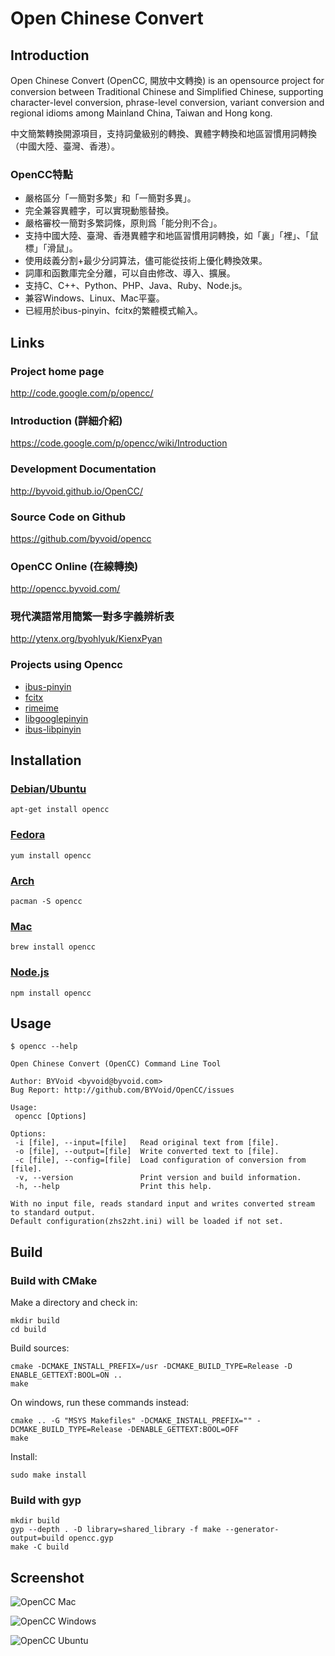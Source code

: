 # Open Chinese Convert

## Introduction

Open Chinese Convert (OpenCC, 開放中文轉換) is an opensource project for conversion between Traditional Chinese and Simplified Chinese, supporting character-level conversion, phrase-level conversion, variant conversion and regional idioms among Mainland China, Taiwan and Hong kong.

中文簡繁轉換開源項目，支持詞彙級别的轉換、異體字轉換和地區習慣用詞轉換（中國大陸、臺灣、香港）。

### OpenCC特點

* 嚴格區分「一簡對多繁」和「一簡對多異」。
* 完全兼容異體字，可以實現動態替換。
* 嚴格審校一簡對多繁詞條，原則爲「能分則不合」。
* 支持中國大陸、臺灣、香港異體字和地區習慣用詞轉換，如「裏」「裡」、「鼠標」「滑鼠」。
* 使用歧義分割+最少分詞算法，儘可能從技術上優化轉換效果。
* 詞庫和函數庫完全分離，可以自由修改、導入、擴展。
* 支持C、C++、Python、PHP、Java、Ruby、Node.js。
* 兼容Windows、Linux、Mac平臺。
* 已經用於ibus-pinyin、fcitx的繁體模式輸入。

## Links

### Project home page
http://code.google.com/p/opencc/

### Introduction (詳細介紹)
https://code.google.com/p/opencc/wiki/Introduction

### Development Documentation
http://byvoid.github.io/OpenCC/

### Source Code on Github
https://github.com/byvoid/opencc

### OpenCC Online (在線轉換)
http://opencc.byvoid.com/

### 現代漢語常用簡繁一對多字義辨析表
http://ytenx.org/byohlyuk/KienxPyan

### Projects using Opencc

* [ibus-pinyin](http://code.google.com/p/ibus/)
* [fcitx](http://code.google.com/p/fcitx/)
* [rimeime](http://code.google.com/p/rimeime/)
* [libgooglepinyin](http://code.google.com/p/libgooglepinyin/)
* [ibus-libpinyin](https://github.com/libpinyin/ibus-libpinyin)

## Installation

### [Debian](http://packages.qa.debian.org/o/opencc.html)/[Ubuntu](https://launchpad.net/ubuntu/+source/opencc)

    apt-get install opencc

### [Fedora](https://admin.fedoraproject.org/pkgdb/acls/name/opencc)

    yum install opencc

### [Arch](https://www.archlinux.org/packages/community/x86_64/opencc/)

    pacman -S opencc

### [Mac](https://github.com/mxcl/homebrew/blob/master/Library/Formula/opencc.rb)

    brew install opencc

### [Node.js](https://npmjs.org/package/opencc)

    npm install opencc

## Usage

    $ opencc --help
    
    Open Chinese Convert (OpenCC) Command Line Tool

    Author: BYVoid <byvoid@byvoid.com>
    Bug Report: http://github.com/BYVoid/OpenCC/issues

    Usage:
     opencc [Options]

    Options:
     -i [file], --input=[file]   Read original text from [file].
     -o [file], --output=[file]  Write converted text to [file].
     -c [file], --config=[file]  Load configuration of conversion from [file].
     -v, --version               Print version and build information.
     -h, --help                  Print this help.

    With no input file, reads standard input and writes converted stream to standard output.
    Default configuration(zhs2zht.ini) will be loaded if not set.

## Build

### Build with CMake

Make a directory and check in:

    mkdir build
    cd build

Build sources:

    cmake -DCMAKE_INSTALL_PREFIX=/usr -DCMAKE_BUILD_TYPE=Release -D ENABLE_GETTEXT:BOOL=ON ..
    make

On windows, run these commands instead:

    cmake .. -G "MSYS Makefiles" -DCMAKE_INSTALL_PREFIX="" -DCMAKE_BUILD_TYPE=Release -DENABLE_GETTEXT:BOOL=OFF
    make

Install:

    sudo make install


### Build with gyp

    mkdir build
    gyp --depth . -D library=shared_library -f make --generator-output=build opencc.gyp
    make -C build

## Screenshot

![OpenCC Mac](http://opencc.googlecode.com/files/screenshot-gui-mac.png)

![OpenCC Windows](http://opencc.googlecode.com/files/screenshot-gui.png)

![OpenCC Ubuntu](http://opencc.googlecode.com/files/screenshot-gui-ubuntu.png)
